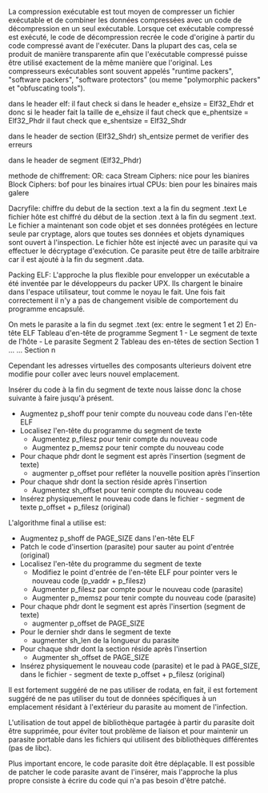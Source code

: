 La compression exécutable est tout moyen de compresser un fichier exécutable et de combiner les données compressées avec un code de décompression en un seul exécutable.
Lorsque cet exécutable compressé est exécuté, le code de décompression recrée le code d'origine à partir du code compressé avant de l'exécuter.
Dans la plupart des cas, cela se produit de manière transparente afin que l'exécutable compressé puisse être utilisé exactement de la même manière que l'original.
Les compresseurs exécutables sont souvent appelés "runtime packers", "software packers", "software protectors" (ou meme "polymorphic packers" et "obfuscating tools").

dans le header elf:
 	il faut check si dans le header e_ehsize = Elf32_Ehdr et donc si le header fait la taille de e_ehsize
	il faut check que e_phentsize = Elf32_Phdr
	il faut check que e_shentsize = Elf32_Shdr
		
dans le header de section (Elf32_Shdr)
	sh_entsize permet de verifier des erreurs

dans le header de segment (Elf32_Phdr)
	

methode de chiffrement:
	OR: caca
	Stream Ciphers: nice pour les bianires
	Block Ciphers: bof pour les binaires
	irtual CPUs: bien pour les binaires mais galere

Dacryfile:
	chiffre du debut de la section .text a la fin du segment .text
	Le fichier hôte est chiffré du début de la section .text à la fin du segment .text.
	Le fichier a maintenant son code objet et ses données protégées en lecture seule par cryptage, alors que toutes ses données et objets dynamiques sont ouvert à l'inspection.
	Le fichier hôte est injecté avec un parasite qui va effectuer le décryptage d'exécution.
	Ce parasite peut être de taille arbitraire car il est ajouté à la fin du segment .data.

Packing ELF:
	L'approche la plus flexible pour envelopper un exécutable a été inventée par le développeurs du packer UPX.
	Ils chargent le binaire dans l'espace utilisateur, tout comme le noyau le fait.
	Une fois fait correctement il n'y a pas de changement visible de comportement du programme encapsulé. 


On mets le parasite a la fin du segmet .text (ex: entre le segment 1 et 2)
En-tête ELF
  Tableau d'en-tête de programme
  Segment 1 - Le segment de texte de l'hôte
      - Le parasite
  Segment 2
  Tableau des en-têtes de section
  Section 1
  ...
  ...
  Section n

Cependant les adresses virtuelles des composants ulterieurs doivent etre modifie pour coller avec leurs nouvel emplacement.

Insérer du code à la fin du segment de texte nous laisse donc la chose suivante à faire jusqu'à présent.

  * Augmentez p_shoff pour tenir compte du nouveau code dans l'en-tête ELF
  * Localisez l'en-tête du programme du segment de texte
    * Augmentez p_filesz pour tenir compte du nouveau code
    * Augmentez p_memsz pour tenir compte du nouveau code
  * Pour chaque phdr dont le segment est après l'insertion (segment de texte)
    * augmenter p_offset pour refléter la nouvelle position après l'insertion
  * Pour chaque shdr dont la section réside après l'insertion
    * Augmentez sh_offset pour tenir compte du nouveau code
  * Insérez physiquement le nouveau code dans le fichier - segment de texte p_offset + p_filesz (original)


L'algorithme final a utilise est:

  * Augmentez p_shoff de PAGE_SIZE dans l'en-tête ELF
  * Patch le code d'insertion (parasite) pour sauter au point d'entrée (original)
  * Localisez l'en-tête du programme du segment de texte
    * Modifiez le point d'entrée de l'en-tête ELF pour pointer vers le nouveau code (p_vaddr + p_filesz)
    * Augmenter p_filesz par compte pour le nouveau code (parasite)
    * Augmenter p_memsz pour tenir compte du nouveau code (parasite)
  * Pour chaque phdr dont le segment est après l'insertion (segment de texte)
    * augmenter p_offset de PAGE_SIZE
  * Pour le dernier shdr dans le segment de texte
    * augmenter sh_len de la longueur du parasite
  * Pour chaque shdr dont la section réside après l'insertion
    * Augmenter sh_offset de PAGE_SIZE
  * Insérez physiquement le nouveau code (parasite) et le pad à PAGE_SIZE, dans le fichier - segment de texte p_offset + p_filesz (original)

Il est fortement suggéré de ne pas utiliser de rodata, en fait, il est fortement suggéré de ne pas utiliser du tout de données spécifiques à un emplacement résidant à l'extérieur du parasite au moment de l'infection.

L'utilisation de tout appel de bibliothèque partagée à partir du parasite doit être supprimée, pour éviter tout problème de liaison et pour maintenir un parasite portable dans les fichiers qui utilisent des bibliothèques différentes (pas de libc).

Plus important encore, le code parasite doit être déplaçable.
Il est possible de patcher le code parasite avant de l'insérer, mais l'approche la plus propre consiste à écrire du code qui n'a pas besoin d'être patché.
















